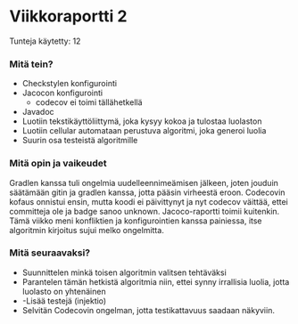 # Viikkoraportti 2
Tunteja käytetty: 12

### Mitä tein?

- Checkstylen konfigurointi
- Jacocon konfigurointi
    - codecov ei toimi tällähetkellä
- Javadoc
- Luotiin tekstikäyttöliittymä, joka kysyy kokoa ja tulostaa luolaston
- Luotiin cellular automataan perustuva algoritmi, joka generoi luolia
- Suurin osa testeistä algoritmille

### Mitä opin ja vaikeudet

Gradlen kanssa tuli ongelmia uudelleennimeämisen jälkeen, joten jouduin säätämään gitin ja gradlen kanssa, jotta pääsin virheestä eroon. Codecovin kofaus onnistui ensin, mutta koodi ei päivittynyt ja nyt codecov väittää, ettei committeja ole ja badge sanoo unknown. Jacoco-raportti toimii kuitenkin. Tämä viikko meni konfliktien ja konfigurointien kanssa painiessa, itse algoritmin kirjoitus sujui melko ongelmitta.

### Mitä seuraavaksi?
- Suunnittelen minkä toisen algoritmin valitsen tehtäväksi
- Parantelen tämän hetkistä algoritmia niin, ettei synny irrallisia luolia, jotta luolasto on yhtenäinen
- -Lisää testejä (injektio) 
- Selvitän Codecovin ongelman, jotta testikattavuus saadaan näkyviin.
